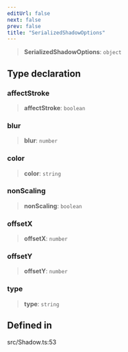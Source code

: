 ```yaml
---
editUrl: false
next: false
prev: false
title: "SerializedShadowOptions"
---
```


> **SerializedShadowOptions**: `object`

## Type declaration

### affectStroke

> **affectStroke**: `boolean`

### blur

> **blur**: `number`

### color

> **color**: `string`

### nonScaling

> **nonScaling**: `boolean`

### offsetX

> **offsetX**: `number`

### offsetY

> **offsetY**: `number`

### type

> **type**: `string`

## Defined in

src/Shadow.ts:53
